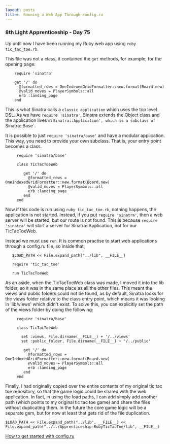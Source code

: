 ```yaml
---
layout: posts
title:  Running a Web App Through config.ru
---
```


### 8th Light Apprenticeship - Day 75

Up until now I have been running my Ruby web app using `ruby tic_tac_toe.rb`. 


<!--break--> 

This file was not a class, it contained the `get` methods, for example, for the opening page:

        require 'sinatra'

        get '/' do
		  @formatted_rows = OneIndexedGridFormatter::new.format(Board.new)
		  @valid_moves = PlayerSymbols::all
 		  erb :landing_page
        end


This is what Sinatra calls a `classic application` which uses the top level DSL. As we have `require 'sinatra'`, Sinatra extends the Object class and the application lives in `Sinatra::Application', which is a subclass of `Sinatra::Base`.

It is possible to just `require 'sinatra/base'` and have a modular application. This way, you need to provide your own subclass. That is, your entry point becomes a class.

         require 'sinatra/base'
         
         class TicTacToeWeb
          
            get '/' do
		      @formatted_rows = OneIndexedGridFormatter::new.format(Board.new)
		      @valid_moves = PlayerSymbols::all
 		      erb :landing_page
            end        
         end

Now if this code is run using `ruby tic_tac_toe.rb`, nothing happens, the application is not started. Instead, if you put `require 'sinatra'`, then a web server will be started, but our route is not found. This is because `require 'sinatra'` will start a server for Sinatra::Application, not for our TicTacToeWeb.

Instead we must use `run`. It is common practise to start web applications through a config.ru file, so inside that, 

       $LOAD_PATH << File.expand_path("../lib", __FILE__)

       require 'tic_tac_toe'

       run TicTacToeWeb


As an aside, when the TicTacToeWeb class was made, I moved it into the lib folder, so it was in the same place as all the other files. This meant the views and public folders could not be found, as by default, Sinatra looks for the views folder relative to the class entry point, which means it was looking in 'lib/views' which didn't exist. To solve this, you can explicitly set the  path of the views folder by doing the following:

         require 'sinatra/base'
         
         class TicTacToeWeb
           
           set :views, File.dirname(__FILE__) + '/../views'
           set :public_folder, File.dirname(__FILE__) + '/../public'
           
            get '/' do
		      @formatted_rows = OneIndexedGridFormatter::new.format(Board.new)
		      @valid_moves = PlayerSymbols::all
 		      erb :landing_page
            end        
         end
         
         
Finally, I had originally copied over the entire contents of my original tic tac toe repository, so that the game logic could be shared with the web application. In fact, in using the load paths, I can add simply add another path (which points to my original tic tac toe game) and share the files without duplicating them. In the future the core game logic will be a separate gem, but for now at least that gets rid of the file duplication.

    $LOAD_PATH << File.expand_path("../lib", __FILE__) << File.expand_path("../../Apprenticeship-RubyTicTacToe/lib", __FILE__) 
  
[How to get started with config.ru ](https://www.digitalocean.com/community/tutorials/how-to-install-and-get-started-with-sinatra-on-your-system-or-vps)